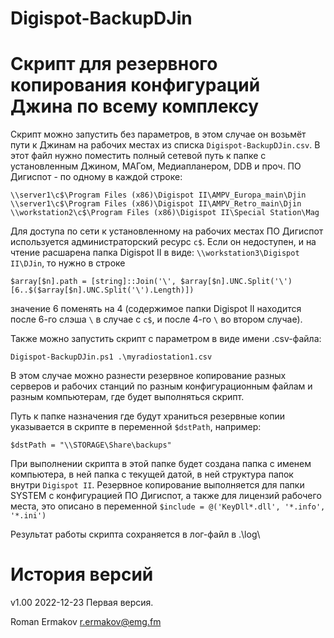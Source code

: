 # Digispot-BackupDJin
 Скрипт для резервного копирования конфигураций Джина по всему комплексу
================================================================
Скрипт можно запустить без параметров, в этом случае он возьмёт пути к Джинам на рабочих местах из списка `Digispot-BackupDJin.csv`.
В этот файл нужно поместить полный сетевой путь к папке с установленным Джином, МАГом, Медиапланером, DDB и проч. ПО Дигиспот - по одному в каждой строке:
```
\\server1\c$\Program Files (x86)\Digispot II\AMPV_Europa_main\Djin
\\server1\c$\Program Files (x86)\Digispot II\AMPV_Retro_main\Djin
\\workstation2\c$\Program Files (x86)\Digispot II\Special Station\Mag
```
Для доступа по сети к установленному на рабочих местах ПО Дигиспот используется администраторский ресурс `c$`. Если он недоступен, и на чтение расшарена папка Digispot II в виде:
`\\workstation3\Digispot II\DJin`, то нужно в строке
```
$array[$n].path = [string]::Join('\', $array[$n].UNC.Split('\')[6..$($array[$n].UNC.Split('\').Length)])
```
значение 6 поменять на 4 (содержимое папки Digispot II находится после 6-го слэша `\` в случае с `c$`, и после 4-го `\` во втором случае).

Также можно запустить скрипт с параметром в виде имени .csv-файла:

`Digispot-BackupDJin.ps1 .\myradiostation1.csv`

В этом случае можно разнести резервное копирование разных серверов и рабочих станций по разным конфигурационным файлам и разным компьютерам, где будет выполняться скрипт.

Путь к папке назначения где будут храниться резервные копии указывается в скрипте в переменной `$dstPath`, например:

`$dstPath = "\\STORAGE\Share\backups"`

При выполнении скрипта в этой папке будет создана папка с именем компьютера, в ней папка с текущей датой, в ней структура папок внутри `Digispot II`. Резервное копирование выполняется для папки SYSTEM с конфигурацией ПО Дигиспот, а также для лицензий рабочего места, это описано в переменной `$include = @('KeyDll*.dll', '*.info', '*.ini')`

Результат работы скрипта сохраняется в лог-файл в .\log\


История версий
==============

v1.00 2022-12-23 Первая версия.

Roman Ermakov <r.ermakov@emg.fm>

